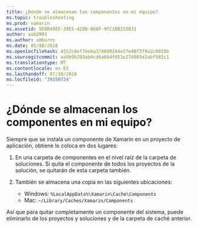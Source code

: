 ```yaml
---
title: ¿Dónde se almacenan los componentes en mi equipo?
ms.topic: troubleshooting
ms.prod: xamarin
ms.assetid: 5EBB49EE-39E5-428B-866F-9FC1BB215B31
author: asb3993
ms.author: amburns
ms.date: 05/08/2018
ms.openlocfilehash: 4152c8ef7eeba3748d9244e27e48f3f9a2c0019b
ms.sourcegitcommit: aa9b9b203ab4cd6a6b4fd51e27d865e2abf582c1
ms.translationtype: MT
ms.contentlocale: es-ES
ms.lasthandoff: 07/30/2018
ms.locfileid: "39350724"
---
```

# <a name="where-are-the-components-stored-on-my-machine"></a>¿Dónde se almacenan los componentes en mi equipo?

Siempre que se instala un componente de Xamarin en un proyecto de aplicación, obtiene lo coloca en dos lugares:

1. En una carpeta de componentes en el nivel raíz de la carpeta de soluciones. Si quita el componente de todos los proyectos de la solución, se quitarán de esta carpeta también.

2. También se almacena una copia en las siguientes ubicaciones:
    - Windows: `%LocalAppData%\Xamarin\Cache\Components`
    - Mac: `~/Library/Caches/Xamarin/Components`

Así que para quitar completamente un componente del sistema, puede eliminarlo de los proyectos y soluciones y de la carpeta de caché anterior.
